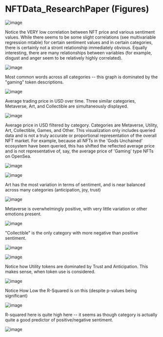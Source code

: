 # NFTData_ResearchPaper (Figures)
![image](https://github.com/ColdenJohnson/NFTData_ResearchPaper/assets/118926209/88efc18e-084b-4539-9e2f-0fce918b71af)

Notice the VERY low correlation between NFT price and various sentiment values. While there seems to be some slight correlations (see multivariable regression mtable) for certain sentiment values and in certain categories, there is certainly not a stront relationship immediately obvious.
Equally interesting, there are many relationships between variables (for example, disgust and anger seem to be relatively highly correlated).

![image](https://github.com/ColdenJohnson/NFTData_ResearchPaper/assets/118926209/f4f27b9f-16e1-487e-9a73-54cf2504317f)

Most common words across all categories -- this graph is dominated by the "gaming" token descriptions.

![image](https://github.com/ColdenJohnson/NFTData_ResearchPaper/assets/118926209/8f29c960-774e-43e0-a9bb-545dbf3a7b0c)

Average trading price in USD over time. Three similar categories, Metaverse, Art, and Collectible are simultaneously displayed.

![image](https://github.com/ColdenJohnson/NFTData_ResearchPaper/assets/118926209/82a8128b-7742-407f-bb34-ef047a807cbe)

Average price in USD filtered by category. Categories are Metaverse, Utility, Art, Collectible, Games, and Other. This visualization only includes queried data and is not a truly accurate or proportional representation of the overall NFT market. For example, because all NFTs in the 'Gods Unchained' ecosystem have been queried, this has shifted the reflected average price and is not representative of, say, the average price of 'Gaming' type NFTs on OpenSea.

![image](https://github.com/ColdenJohnson/NFTData_ResearchPaper/assets/118926209/42aa818c-090f-4602-8ec8-16942e3d2788)


![image](https://github.com/ColdenJohnson/NFTData_ResearchPaper/assets/118926209/fc129124-db42-4407-ab1e-6ff98cc00672)

Art has the most variation in terms of sentiment, and is near balanced across many categories (anticipation, joy, trust)

![image](https://github.com/ColdenJohnson/NFTData_ResearchPaper/assets/118926209/f3d9e76a-b465-4b01-9e13-745155e1b9b5)

Metaverse is overwhelmingly positive, with very little variation or other emotions present.

![image](https://github.com/ColdenJohnson/NFTData_ResearchPaper/assets/118926209/cb236755-2d0f-486d-9367-c26f00add4f2)

"Collectible" is the only category with more negative than positive sentiment.

![image](https://github.com/ColdenJohnson/NFTData_ResearchPaper/assets/118926209/74ac3f50-a762-4a97-a2ef-8939b52bef2e)


![image](https://github.com/ColdenJohnson/NFTData_ResearchPaper/assets/118926209/083908b8-0db0-4277-8e70-385b76907ec4)

Notice how Utility tokens are dominated by Trust and Anticipation. This makes sense, when token use is considered.

![image](https://github.com/ColdenJohnson/NFTData_ResearchPaper/assets/118926209/69aa9d07-2464-4f88-aa8e-64603487e499)


Notice How Low the R-Squared is on this (despite p-values being significant)


![image](https://github.com/ColdenJohnson/NFTData_ResearchPaper/assets/118926209/4571306e-cd43-42da-9b26-3a92532fe5a5)


R-squared here is quite high here -- it seems as though category is actually quite a good predictor of positive/negative sentiment.

![image](https://github.com/ColdenJohnson/NFTData_ResearchPaper/assets/118926209/abbbc2c3-2399-489a-8b77-56e5660b42b9)

